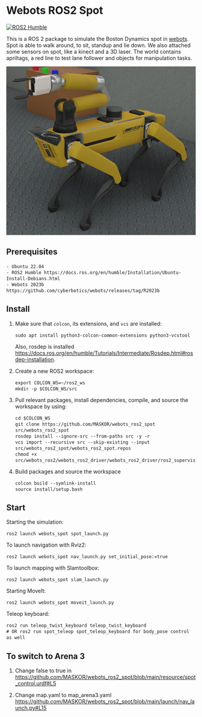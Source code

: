 # Webots ROS2 Spot

[![ROS2 Humble](https://github.com/MASKOR/webots_ros2_spot/actions/workflows/test_ros2_humble.yml/badge.svg?branch=main)](https://github.com/MASKOR/webots_ros2_spot/actions/workflows/test_ros2_humble.yml)

This is a ROS 2 package to simulate the Boston Dynamics spot in [webots](https://cyberbotics.com/). Spot is able to walk around, to sit, standup and lie down. We also attached some sensors on spot, like a kinect and a 3D laser.
The world contains apriltags, a red line to test lane follower and objects for manipulation tasks.

![Spot](https://github.com/MASKOR/webots_ros2_spot/blob/main/spot.jpg)

## Prerequisites

    - Ubuntu 22.04
    - ROS2 Humble https://docs.ros.org/en/humble/Installation/Ubuntu-Install-Debians.html
    - Webots 2023b https://github.com/cyberbotics/webots/releases/tag/R2023b

## Install

1. Make sure that `colcon`, its extensions, and `vcs` are installed:
    ```
    sudo apt install python3-colcon-common-extensions python3-vcstool
    ```

    Also, rosdep is installed https://docs.ros.org/en/humble/Tutorials/Intermediate/Rosdep.html#rosdep-installation.

2. Create a new ROS2 workspace:
    ```
    export COLCON_WS=~/ros2_ws
    mkdir -p $COLCON_WS/src
    ```

3. Pull relevant packages, install dependencies, compile, and source the workspace by using:
    ```
    cd $COLCON_WS
    git clone https://github.com/MASKOR/webots_ros2_spot src/webots_ros2_spot
    rosdep install --ignore-src --from-paths src -y -r
    vcs import --recursive src --skip-existing --input src/webots_ros2_spot/webots_ros2_spot.repos
    chmod +x src/webots_ros2/webots_ros2_driver/webots_ros2_driver/ros2_supervisor.py
    ```

4. Build packages and source the workspace
    ```
    colcon build --symlink-install
    source install/setup.bash
    ```

## Start
Starting the simulation:
```
ros2 launch webots_spot spot_launch.py
```

To launch navigation with Rviz2:
```
ros2 launch webots_spot nav_launch.py set_initial_pose:=true
```

To launch mapping with Slamtoolbox:
```
ros2 launch webots_spot slam_launch.py
```

Starting MoveIt:
```
ros2 launch webots_spot moveit_launch.py
```

Teleop keyboard:
```
ros2 run teleop_twist_keyboard teleop_twist_keyboard
# OR ros2 run spot_teleop spot_teleop_keyboard for body_pose control as well
```

## To switch to Arena 3

1) Change false to true in https://github.com/MASKOR/webots_ros2_spot/blob/main/resource/spot_control.urdf#L5

2) Change map.yaml to map_arena3.yaml https://github.com/MASKOR/webots_ros2_spot/blob/main/launch/nav_launch.py#L15
